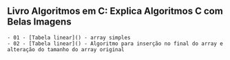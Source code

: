 ## Livro Algoritmos em C: Explica Algoritmos C com Belas Imagens

    - 01 - [Tabela linear]() - array simples
    - 02 - [Tabela linear]() - Algoritmo para inserção no final do array e alteração do tamanho do array original
